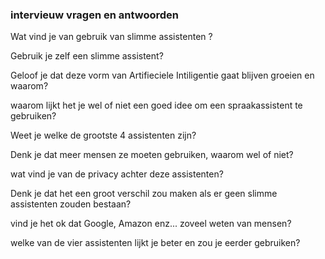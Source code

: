 ### intervieuw vragen en antwoorden

Wat vind je van gebruik van slimme assistenten ?

Gebruik je zelf een slimme assistent?

Geloof je dat deze vorm van Artifieciele Intiligentie gaat blijven groeien en waarom?

waarom lijkt het je wel of niet een goed idee om een spraakassistent te gebruiken?

Weet je welke de grootste 4 assistenten zijn?

Denk je dat meer mensen ze  moeten gebruiken, waarom wel of niet?

wat vind je van de privacy achter deze assistenten?

Denk je dat het een groot verschil zou maken als er geen slimme assistenten zouden bestaan?

vind je het ok dat Google, Amazon enz... zoveel weten van mensen?

welke van de vier assistenten lijkt je beter en zou je eerder gebruiken?


